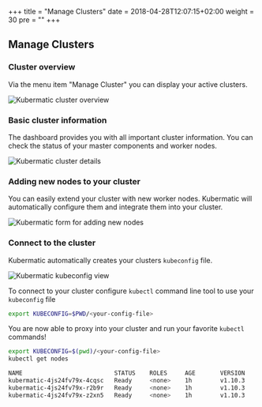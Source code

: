 +++
title = "Manage Clusters"
date = 2018-04-28T12:07:15+02:00
weight = 30
pre = "<b></b>"
+++

## Manage Clusters

### Cluster overview

Via the menu item "Manage Cluster" you can display your active clusters.

![Kubermatic cluster overview](/img/getting_started/manage_cluster/kubermatic_00.png)

### Basic cluster information

The dashboard provides you with all important cluster information. You can check the status of your master components and worker nodes.

![Kubermatic cluster details](/img/getting_started/manage_cluster/kubermatic_01.png)

### Adding new nodes to your cluster

You can easily extend your cluster with new worker nodes. Kubermatic will automatically configure them and integrate them into your cluster.

![Kubermatic form for adding new nodes](/img/getting_started/manage_cluster/kubermatic_02.png)

### Connect to the cluster

Kubermatic automatically creates your clusters `kubeconfig` file.

![Kubermatic kubeconfig view](/img/getting_started/manage_cluster/kubermatic_03.png)

To connect to your cluster configure `kubectl` command line tool to use your `kubeconfig` file

```bash
export KUBECONFIG=$PWD/<your-config-file>
```

You are now able to proxy into your cluster and run your favorite `kubectl` commands!

```bash
export KUBECONFIG=$(pwd)/<your-config-file>
kubectl get nodes

NAME                          STATUS    ROLES     AGE       VERSION
kubermatic-4js24fv79x-4cqsc   Ready     <none>    1h        v1.10.3
kubermatic-4js24fv79x-r2b9r   Ready     <none>    1h        v1.10.3
kubermatic-4js24fv79x-z2xn5   Ready     <none>    1h        v1.10.3
```
